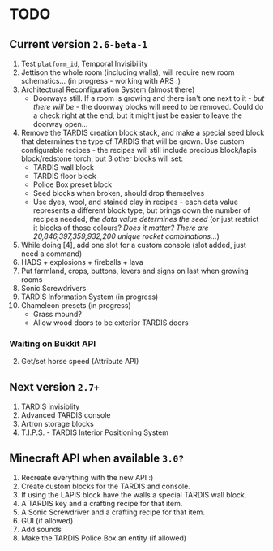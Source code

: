 # TODO

## Current version `2.6-beta-1`
1. Test `platform_id`, Temporal Invisibility
2. Jettison the whole room (including walls), will require new room schematics... (in progress - working with ARS :)
3. Architectural Reconfiguration System (almost there)
    * Doorways still. If a room is growing and there isn't one next to it - _but there will be_ - the doorway blocks will need to be removed. Could do a check right at the end, but it might just be easier to leave the doorway open…
4. Remove the TARDIS creation block stack, and make a special seed block that determines the type of TARDIS that will be grown. Use custom configurable recipes - the recipes will still include precious block/lapis block/redstone torch, but 3 other blocks will set:
    * TARDIS wall block
    * TARDIS floor block
    * Police Box preset block
    * Seed blocks when broken, should drop themselves
    * Use dyes, wool, and stained clay in recipes - each data value represents a different block type, but brings down the number of recipes needed, _the data value determines the seed_ (or just restrict it blocks of those colours? _Does it matter? There are 20,846,397,359,932,200 unique rocket combinations..._)
5. While doing [4], add one slot for a custom console (slot added, just need a command)
6. HADS + explosions + fireballs + lava
7. Put farmland, crops, buttons, levers and signs on last when growing rooms
8. Sonic Screwdrivers
9. TARDIS Information System (in progress)
10. Chameleon presets (in progress)
    * Grass mound?
    * Allow wood doors to be exterior TARDIS doors

### Waiting on Bukkit API
2. Get/set horse speed (Attribute API)

## Next version `2.7+`
1. TARDIS invisiblity
2. Advanced TARDIS console
3. Artron storage blocks
4. T.I.P.S. - TARDIS Interior Positioning System

## Minecraft API when available `3.0?`
1. Recreate everything with the new API :)
2. Create custom blocks for the TARDIS and console.
3. If using the LAPIS block have the walls a special TARDIS wall block.
4. A TARDIS key and a crafting recipe for that item.
5. A Sonic Screwdriver and a crafting recipe for that item.
6. GUI (if allowed)
7. Add sounds
8. Make the TARDIS Police Box an entity (if allowed)
